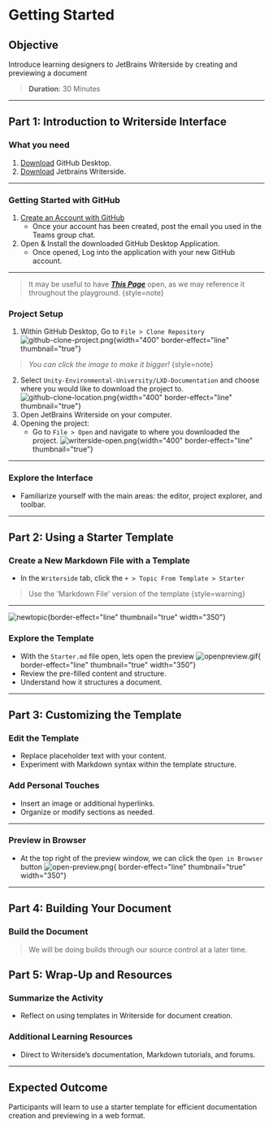 # Getting Started

## Objective
Introduce learning designers to JetBrains Writerside by creating and previewing a document

>**Duration**: 30 Minutes

---

## Part 1: Introduction to Writerside Interface

### What you need
1. [Download](https://desktop.github.com/) GitHub Desktop.
2. [Download](https://www.jetbrains.com/writerside/download/) Jetbrains Writerside.
---

### Getting Started with GitHub
1. [Create an Account with GitHub](https://github.com/signup)
    - Once your account has been created, post the email you used in the Teams group chat.
2. Open & Install the downloaded GitHub Desktop Application.
    - Once opened, Log into the application with your new GitHub account.
---
> It may be useful to have [_**This Page**_](https://github.com/Unity-Environmental-University/lxd-documentation) 
> open, as we may reference it throughout the playground.
> {style=note}

### Project Setup
1. Within GitHub Desktop, Go to `File > Clone Repository`
![github-clone-project.png](github-clone-project.png){width="400" border-effect="line" thumbnail="true"}
>_You can click the image to make it bigger!_
>{style=note}
2. Select `Unity-Environmental-University/LXD-Documentation` and choose where you would like to download the project to.
![github-clone-location.png](github-clone-location.png){width="400" border-effect="line" thumbnail="true"}
3. Open JetBrains Writerside on your computer.
4. Opening the project:
    - Go to `File > Open` and navigate to where you downloaded the project.
![writerside-open.png](writerside-open.png){width="400" border-effect="line" thumbnail="true"}

---

### Explore the Interface
- Familiarize yourself with the main areas: the editor, project explorer, and toolbar.

---

## Part 2: Using a Starter Template

### Create a New Markdown File with a Template
- In the `Writerside` tab, click the `+ > Topic From Template > Starter` 
> Use the 'Markdown File' version of the template
>{style=warning}
---
 ![newtopic](new_topic_options.png){border-effect="line" thumbnail="true" width="350"}


### Explore the Template
- With the `Starter.md` file open, lets open the preview
    ![openpreview.gif](openpreview.gif){ border-effect="line" thumbnail="true" width="350"}
- Review the pre-filled content and structure.
- Understand how it structures a document.

---

## Part 3: Customizing the Template

### Edit the Template
- Replace placeholder text with your content.
- Experiment with Markdown syntax within the template structure.

### Add Personal Touches
- Insert an image or additional hyperlinks.
- Organize or modify sections as needed.

---

### Preview in Browser
- At the top right of the preview window, we can click the `Open in Browser` button
   ![open-preview.png](open-preview.png){ border-effect="line" thumbnail="true" width="350"}

---

## Part 4: Building Your Document

### Build the Document
>We will be doing builds through our source control at a later time.

## Part 5: Wrap-Up and Resources

### Summarize the Activity
- Reflect on using templates in Writerside for document creation.

### Additional Learning Resources
- Direct to Writerside’s documentation, Markdown tutorials, and forums.

---

## Expected Outcome
Participants will learn to use a starter template for efficient documentation creation and previewing in a web format.
